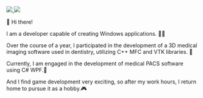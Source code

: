 
<a href="https://lee-coder.tistory.com" target="_blank">
  <img src="https://img.shields.io/badge/Tistory-FF5A4A?style=flat&logo=Tistory&logoColor=000000"/>
</a>
<a href="malbox0609@gmail.com" target="_blank">
  <img src="https://img.shields.io/badge/Gmail-FFFFFF?style=flat&logo=Gmail&logoColor=EA4335"/>
</a>



👋 Hi there!

I am a developer capable of creating Windows applications. 🧑‍💻


Over the course of a year, I participated in the development of a 3D medical imaging software used in dentistry, utilizing C++ MFC and VTK libraries. 🦷

Currently, I am engaged in the development of medical PACS software using C# WPF.🏥


And I find game development very exciting, so after my work hours, I return home to pursue it as a hobby.🎮


